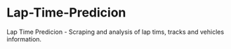 # Lap-Time-Predicion
Lap Time Predicion - Scraping and analysis of lap tims, tracks and vehicles information.

